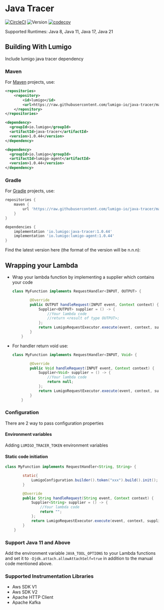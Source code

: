 # Java Tracer

[![CircleCI](https://dl.circleci.com/status-badge/img/gh/lumigo-io/java-tracer/tree/master.svg?style=svg)](https://dl.circleci.com/status-badge/redirect/gh/lumigo-io/java-tracer/tree/master)
![Version](https://img.shields.io/badge/version-1.0.44-green.svg)
[![codecov](https://codecov.io/gh/lumigo-io/java-tracer/branch/master/graph/badge.svg?token=D3IZ5hQwaQ)](https://codecov.io/gh/lumigo-io/java-tracer)

Supported Runtimes: Java 8, Java 11, Java 17, Java 21

## Building With Lumigo
Include lumigo java tracer dependency

### Maven
For [Maven](https://maven.apache.org) projects, use:

```xml
<repositories>
    <repository>
        <id>lumigo</id>
        <url>https://raw.githubusercontent.com/lumigo-io/java-tracer/master/local-repository/</url>
    </repository>
</repositories>
```

```xml
<dependency>
  <groupId>io.lumigo</groupId>
  <artifactId>java-tracer</artifactId>
  <version>1.0.44</version>
</dependency>

<dependency>
  <groupId>io.lumigo</groupId>
  <artifactId>lumigo-agent</artifactId>
  <version>1.0.44</version>
</dependency>
```

### Gradle
For [Gradle](https://gradle.org) projects, use:

```groovy
repositories {
    maven {
        url 'https://raw.githubusercontent.com/lumigo-io/java-tracer/master/local-repository/'
    }
}
```

```groovy
dependencies {
    implementation 'io.lumigo:java-tracer:1.0.44'
    implementation 'io.lumigo:lumigo-agent:1.0.44'
}
```

Find the latest version here (the format of the version will be n.n.n):

## Wrapping your Lambda

* Wrap your lambda function by implementing a supplier which contains your code

    ```java
    class MyFunction implements RequestHandler<INPUT, OUTPUT> {

            @Override
            public OUTPUT handleRequest(INPUT event, Context context) {
                Supplier<OUTPUT> supplier = () -> {
                    //Your lambda code
                    //return <result of type OUTPUT>;
                };
                return LumigoRequestExecutor.execute(event, context, supplier);
            }
        }
    ```

* For handler return void use:

    ```java
    class MyFunction implements RequestHandler<INPUT, Void> {

            @Override
            public Void handleRequest(INPUT event, Context context) {
                Supplier<Void> supplier = () -> {
                    //Your lambda code
                    return null;
                };
                return LumigoRequestExecutor.execute(event, context, supplier);
            }
        }
    ```

### Configuration

There are 2 way to pass configuration properties

#### Environment variables

Adding `LUMIGO_TRACER_TOKEN` environment variables

#### Static code initiation

```java
class MyFunction implements RequestHandler<String, String> {

        static{
            LumigoConfiguration.builder().token("xxx").build().init();
        }

        @Override
        public String handleRequest(String event, Context context) {
            Supplier<String> supplier = () -> {
                //Your lambda code
                return "";
            };
            return LumigoRequestExecutor.execute(event, context, supplier);
        }
    }
```

### Support Java 11 and Above 

Add the environment variable `JAVA_TOOL_OPTIONS` to your Lambda functions and set it to
`-Djdk.attach.allowAttachSelf=true` in addition to the manual code mentioned above.

### Supported Instrumentation Libraries

- Aws SDK V1 
- Aws SDK V2
- Apache HTTP Client
- Apache Kafka